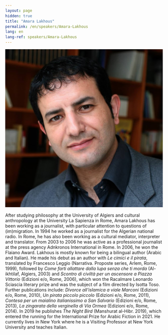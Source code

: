 ```yaml
---
layout: page
hidden: true
title: "Amara Lakhous"
permalink: /en/speakers/Amara-Lakhous
lang: en
lang-ref: speakers/Amara-Lakhous
---
```


![Amara Lakhous](/assets/speakers/Amara-Lakhous.jpg)

After studying philosophy at the University of Algiers and cultural anthropology at the University La Sapienza in Rome, Amara Lakhous has been working as a journalist, with particular attention to questions of (im)migration. In 1994 he worked as a journalist for the Algerian national radio. In Rome, he has also been working as a cultural mediator, interpreter and translator. From 2003 to 2006 he was active as a professional journalist at the press agency Adnkronos International in Rome. In 2006, he won the Flaiano Award. Lakhous is mostly known for being a bilingual author (Arabic and Italian). He made his debut as an author with _Le cimici e il pirata_, translated by Francesco Leggio (Narrativa. Proposte series, Arlem, Rome, 1999), followed by _Come farti allattare dalla lupa senza che ti morda_ (Al-ikhtilaf, Algiers, 2003) and _Scontro di civiltà per un ascensore a Piazza Vittorio_ (Edizioni e/o, Rome, 2006), which won the Racalmare Leonardo Sciascia literary prize and was the subject of a film directed by Isotta Toso. Further publications include: _Divorce all'islamica a viale Marconi_ (Edizioni e/o, Rome, 2010), _Un pirata piccolo piccolo_ (Edizioni e/o, Rome, 2011), _Contesa per un maialino italianissimo a San Salvario_ (Edizioni e/o, Rome, 2013), _La zingarata della verginella di Via Ormea_ (Edizioni e/o, Rome, 2014). In 2019 he publishes _The Night Bird_ (Manshurat al-Hibr. 2019), which entered the running for the International Prize for Arabic Fiction in 2021. He currently lives in New York where he is a Visiting Professor at New York University and teaches Italian. 
